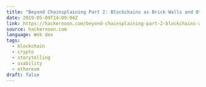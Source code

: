 ```yaml
---
title: "Beyond Chainsplaining Part 2: Blockchains as Brick Walls and Other Ways to Light the Lightbulb"
date: 2019-05-09T14:09:04Z
link: https://hackernoon.com/beyond-chainsplaining-part-2-blockchains-as-brick-walls-and-other-ways-to-light-the-lightbulb-b24cd701ac51?source=rss----3a8144eabfe3---4&utm_medium=RSS&utm_source=news.12bit.vn
source: hackernoon.com
language: Web dev
tags:
  - blockchain
  - crypto
  - storytelling
  - usability
  - ethereum
draft: false
---
```


